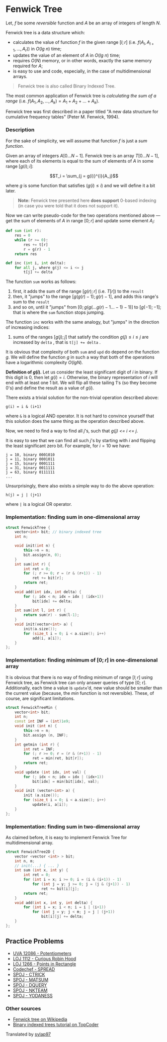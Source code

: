<!--?title Fenwick Tree -->

# Fenwick Tree

Let, $f$ be some _reversible_ function and $A$ be an array of integers of length $N$.

Fenwick tree is a data structure which:

* calculates the value of function $f$ in the given range $[l; r]$ (i.e. $f(A_l, A_{l+1}, \dots, A_r)$) in $O(lg\ n)$ time;
* updates the value of an element of $A$ in $O(lg\ n)$ time;
* requires $O(N)$ memory, or in other words, exactly the same memory required for $A$;
* is easy to use and code, especially, in the case of multidimensional arrays.

> Fenwick tree is also called Binary Indexed Tree.

The most common application of Fenwick tree is _calculating the sum of a range_ (i.e. $f(A_1, A_2, \dots, A_k) = A_1 + A_2 + \dots + A_k$).

Fenwick tree was first described in a paper titled "A new data structure for cumulative frequency tables" (Peter M. Fenwick, 1994).

### Description

For the sake of simplicity, we will assume that function $f$ is just a *sum function*.

Given an array of integers $A[0 \dots N-1]$. Fenwick tree is an array $T[0 \dots N-1]$, where each of its elements is equal to the sum of elements of $A$ in some range $[g(i); i]$:

$$T_i = \sum_{j = g(i)}^{i}{A_j}$$

where $g$ is some function that satisfies $(g(i) \le i)$ and we will define it a bit later.

> **Note:** Fenwick tree presented here **does support** 0-based indexing (in case you were told that it does not support it).

Now we can write pseudo-code for the two operations mentioned above &mdash; get the sum of elements of $A$ in range $[0; r]$ and update some element $A_i$:

```python
def sum (int r):
    res = 0
    while (r >= 0):
        res += t[r]
        r = g(r) - 1
    return res

def inc (int i, int delta):
    for all j, where g(j) <= i <= j
        t[j] += delta
```

The function `sum` works as follows:

1. first, it adds the sum of the range $[g(r); r]$ (i.e. $T[r]$) to the `result`
2. then, it "jumps" to the range $[g(g(r)-1); g(r)-1]$, and adds this range's sum to the `result`
3. and so on, until it "jumps" from $[0; g(g( \dots g(r)-1 \dots -1)-1)]$ to $[g(-1); -1]$; that is where the `sum` function stops jumping.

The function `inc` works with the same analogy, but "jumps" in the direction of increasing indices:

1. sums of the ranges $[g(j); j]$ that satisfy the condition $g(j) \le i \le j$ are increased by `delta` , that is `t[j] += delta` .

It is obvious that complexity of both `sum` and `upd` do depend on the function $g$. We will define the function $g$ in such a way that both of the operations have a logarithmic complexity $O(lg N)$.

**Definition of $g(i)$.** Let us consider the least significant digit of $i$ in binary. If this digit is $0$, then let $g(i) = i$. Otherwise, the binary representation of $i$ will end with at least one $1$ bit. We will flip all these tailing $1$'s (so they become $0$'s) and define the result as a value of $g(i)$.

There exists a trivial solution for the non-trivial operation described above:

```
g(i) = i & (i+1)
```

where `&` is a logical AND operator. It is not hard to convince yourself that this solution does the same thing as the operation described above.

Now, we need to find a way to find all $j$'s, such that *g(j) <= i <= j*.

It is easy to see that we can find all such $j$'s by starting with $i$ and flipping the least significant zero bit. For example, for $i = 10$ we have:

```
j = 10, binary 0001010
j = 11, binary 0001011
j = 15, binary 0001111
j = 31, binary 0011111
j = 63, binary 0111111
...
```

Unsurprisingly, there also exists a simple way to do the above operation:

```
h(j) = j | (j+1)
```

where `|` is a logical OR operator.

### Implementation: finding sum in one-dimensional array

```cpp
struct FenwickTree {
    vector<int> bit; // binary indexed tree
    int n;

    void init(int n) {
        this->n = n;
        bit.assign(n, 0);
    }
    int sum(int r) {
        int ret = 0;
        for (; r >= 0; r = (r & (r+1)) - 1)
            ret += bit[r];
        return ret;
    }
    void add(int idx, int delta) {
        for (; idx < n; idx = idx | (idx+1))
            bit[idx] += delta;
    }
    int sum(int l, int r) {
        return sum(r) - sum(l-1);
    }
    void init(vector<int> a) {
        init(a.size());
        for (size_t i = 0; i < a.size(); i++)
            add(i, a[i]);
    }
};
```

### Implementation: finding minimum of $[0; r]$ in one-dimensional array

It is obvious that there is no way of finding minimum of range $[l; r]$ using Fenwick tree, as Fenwick tree can only answer queries of type [0; r]. Additionally, each time a value is `update`'d, new value should be smaller than the current value (because, the $min$ function is not reversible). These, of course, are significant limitations.

```cpp
struct FenwickTreeMin {
    vector<int> bit;
    int n;
    const int INF = (int)1e9;
    void init (int n) {
        this->n = n;
        bit.assign (n, INF);
    }
    int getmin (int r) {
        int ret = INF;
        for (; r >= 0; r = (r & (r+1)) - 1)
            ret = min(ret, bit[r]);
        return ret;
    }
    void update (int idx, int val) {
        for (; idx < n; idx = idx | (idx+1))
            bit[idx] = min(bit[idx], val);
    }
    void init (vector<int> a) {
        init (a.size());
        for (size_t i = 0; i < a.size(); i++)
            update(i, a[i]);
    }
};
```

### Implementation: finding sum in two-dimensional array

As claimed before, it is easy to implement Fenwick Tree for multidimensional array.

```cpp
struct FenwickTree2D {
    vector <vector <int> > bit;
    int n, m;
    // init(...) { ... }
    int sum (int x, int y) {
        int ret = 0;
        for (int i = x; i >= 0; i = (i & (i+1)) - 1)
            for (int j = y; j >= 0; j = (j & (j+1)) - 1)
                ret += bit[i][j];
        return ret;
    }
    void add(int x, int y, int delta) {
        for (int i = x; i < n; i = i | (i+1))
            for (int j = y; j < m; j = j | (j+1))
                bit[i][j] += delta;
    }
};
```

## Practice Problems

* [UVA 12086 - Potentiometers](https://uva.onlinejudge.org/index.php?option=com_onlinejudge&Itemid=8&category=24&page=show_problem&problem=3238)
* [LOJ 1112 - Curious Robin Hood](http://www.lightoj.com/volume_showproblem.php?problem=1112)
* [LOJ 1266 - Points in Rectangle](http://www.lightoj.com/volume_showproblem.php?problem=1266 "2D Fenwick Tree")
* [Codechef - SPREAD](http://www.codechef.com/problems/SPREAD)
* [SPOJ - CTRICK](http://www.spoj.com/problems/CTRICK/)
* [SPOJ - MATSUM](http://www.spoj.com/problems/MATSUM/)
* [SPOJ - DQUERY](http://www.spoj.com/problems/DQUERY/)
* [SPOJ - NKTEAM](http://www.spoj.com/problems/NKTEAM/)
* [SPOJ - YODANESS](http://www.spoj.com/problems/YODANESS/)

### Other sources

* [Fenwick tree on Wikipedia](http://en.wikipedia.org/wiki/Fenwick_tree)  
* [Binary indexed trees tutorial on TopCoder](https://www.topcoder.com/community/data-science/data-science-tutorials/binary-indexed-trees/)


Translated by [sylap97](http://codeforces.com/profile/sylap97)
